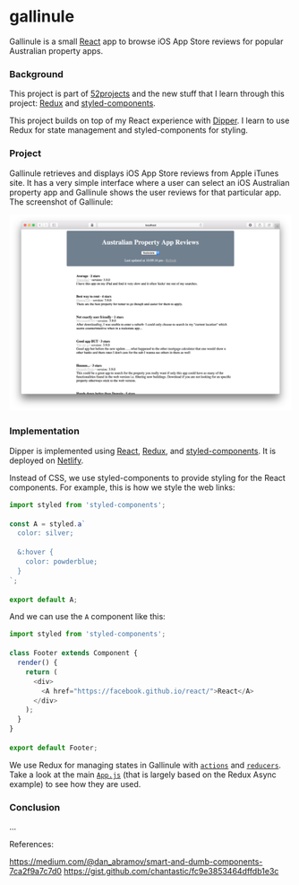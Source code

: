 # gallinule

Gallinule is a small [React](https://facebook.github.io/react/) app to browse iOS App Store reviews for popular Australian property apps.

### Background

This project is part of [52projects](https://donny.github.io/52projects/) and the new stuff that I learn through this project: [Redux](http://redux.js.org/) and [styled-components](https://styled-components.com).

This project builds on top of my React experience with [Dipper](https://github.com/donny/dipper). I learn to use Redux for state management and styled-components for styling.

### Project

Gallinule retrieves and displays iOS App Store reviews from Apple iTunes site. It has a very simple interface where a user can select an iOS Australian property app and Gallinule shows the user reviews for that particular app. The screenshot of Gallinule:

![Screenshot](https://raw.githubusercontent.com/donny/gallinule/master/screenshot.png)

### Implementation

Dipper is implemented using [React](https://facebook.github.io/react/), [Redux](http://redux.js.org/), and [styled-components](https://styled-components.com). It is deployed on [Netlify](https://www.netlify.com).

Instead of CSS, we use styled-components to provide styling for the React components. For example, this is how we style the web links:

```javascript
import styled from 'styled-components';

const A = styled.a`
  color: silver;

  &:hover {
    color: powderblue;
  }
`;

export default A;
```

And we can use the `A` component like this:

```javascript
import styled from 'styled-components';

class Footer extends Component {
  render() {
    return (
      <div>
        <A href="https://facebook.github.io/react/">React</A>
      </div>
    );
  }
}

export default Footer;
```

We use Redux for managing states in Gallinule with [`actions`](https://github.com/donny/gallinule/blob/master/src/actions/index.js) and [`reducers`](https://github.com/donny/gallinule/blob/master/src/reducers/index.js). Take a look at the main [`App.js`](https://github.com/donny/gallinule/blob/master/src/containers/App.js) (that is largely based on the Redux Async example) to see how they are used.

### Conclusion

...

References:

https://medium.com/@dan_abramov/smart-and-dumb-components-7ca2f9a7c7d0
https://gist.github.com/chantastic/fc9e3853464dffdb1e3c
